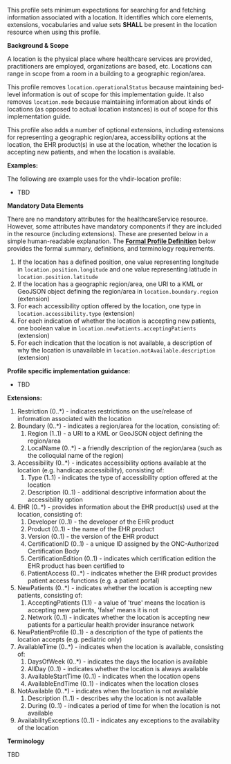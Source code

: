 This profile sets minimum expectations for searching for and fetching information associated with a location. It identifies which core elements, extensions, vocabularies and value sets **SHALL** be present in the location resource when using this profile.

**Background & Scope**

A location is the physical place where healthcare services are provided, practitioners are employed, organizations are based, etc. Locations can range in scope from a room in a building to a geographic region/area.

This profile removes `location.operationalStatus` because maintaining bed-level information is out of scope for this implementation guide. It also removes `location.mode` because maintaining information about kinds of locations (as opposed to actual location instances) is out of scope for this implementation guide. 

This profile also adds a number of optional extensions, including extensions for representing a geographic region/area, accessibility options at the location, the EHR product(s) in use at the location, whether the location is accepting new patients, and when the location is available.

**Examples:**

The following are example uses for the vhdir-location profile:

-  TBD


**Mandatory Data Elements**

There are no mandatory attributes for the healthcareService resource. However, some attributes have mandatory components if they are included in the resource (including extensions). These are presented below in a simple human-readable explanation. The [**Formal Profile Definition**](#profile) below provides the  formal summary, definitions, and  terminology requirements.   


1.  If the location has a defined position, one value representing longitude in `location.position.longitude` and one value representing latitude in `location.position.latitude`
1.  If the location has a geographic region/area, one URI to a KML or GeoJSON object defining the region/area in `location.boundary.region` (extension)
1.  For each accessibility option offered by the location, one type in `location.accessibility.type` (extension)
1.  For each indication of whether the location is accepting new patients, one boolean value in `location.newPatients.acceptingPatients` (extension)
1.  For each indication that the location is not available, a description of why the location is unavailable in `location.notAvailable.description` (extension)


**Profile specific implementation guidance:**

- TBD


**Extensions:**

1.  Restriction (0..*) - indicates restrictions on the use/release of information associated with the location
1.  Boundary (0..*) - indicates a region/area for the location, consisting of:
    1. Region (1..1) - a URI to a KML or GeoJSON object defining the region/area
    1. LocalName (0..*) - a friendly description of the region/area (such as the colloquial name of the region)
1.  Accessibility (0..*) - indicates accessibility options available at the location (e.g. handicap accessibility), consisting of:
    1.  Type (1..1) - indicates the type of accessibility option offered at the location
    1.  Description (0..1) - additional descriptive information about the accessibility option
1.  EHR (0..*) - provides information about the EHR product(s) used at the location, consisting of:
    1.  Developer (0..1) - the developer of the EHR product
    1.  Product (0..1) - the name of the EHR product
    1.  Version (0..1) - the version of the EHR product
    1.  CertificationID (0..1) - a unique ID assigned by the ONC-Authorized Certification Body
    1.  CertificationEdition (0..1) - indicates which certification edition the EHR product has been certified to
    1.  PatientAccess (0..*) - indicates whether the EHR product provides patient access functions (e.g. a patient portal)
1.  NewPatients (0..*) - indicates whether the location is accepting new patients, consisting of:
    1.  AcceptingPatients (1.1) - a value of 'true' means the location is accepting new patients, 'false' means it is not
    1.  Network (0..1) - indicates whether the location is accepting new patients for a particular health provider insurance network
1.  NewPatientProfile (0..1) - a description of the type of patients the location accepts (e.g. pediatric only)
1.  AvailableTime (0..*) - indicates when the location is available, consisting of:
    1.  DaysOfWeek (0..*) - indicates the days the location is available
    1.  AllDay (0..1) - indicates whether the location is always available
    1.  AvailableStartTime (0..1) - indicates when the location opens
    1.  AvailableEndTime (0..1) - indicates when the location closes
1.  NotAvailable (0..*) - indicates when the location is not available
    1.  Description (1..1) - describes why the location is not available
    1.  During (0..1) - indicates a period of time for when the location is not available
1.  AvailabilityExceptions (0..1) - indicates any exceptions to the availablity of the location    


**Terminology**

TBD
